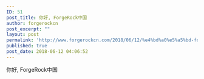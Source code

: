 ```yaml
---
ID: 51
post_title: 你好, ForgeRock中国
author: forgerockcn
post_excerpt: ""
layout: post
permalink: 'http://www.forgerockcn.com/2018/06/12/%e4%bd%a0%e5%a5%bd-forgerock%e4%b8%ad%e5%9b%bd/'
published: true
post_date: 2018-06-12 04:06:52
---
```

你好, ForgeRock中国